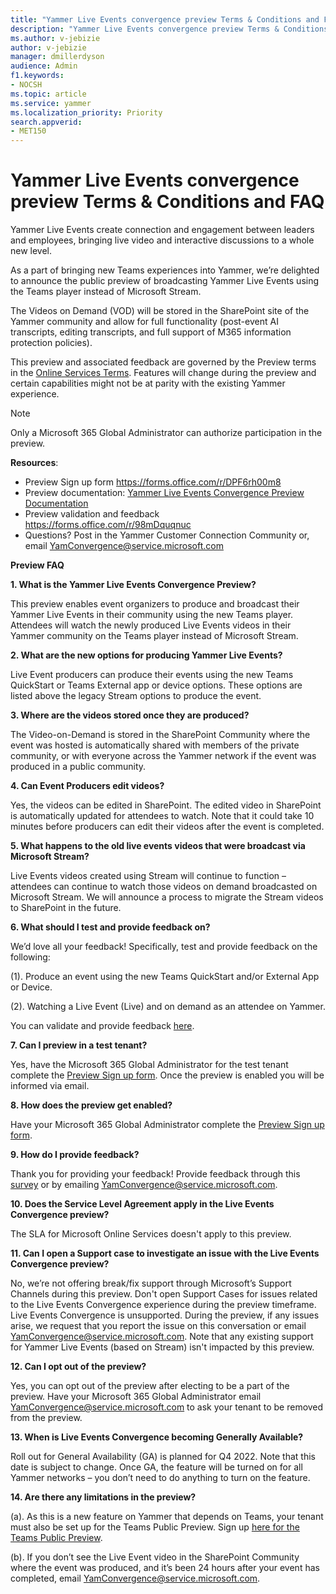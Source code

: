 ```yaml
---
title: "Yammer Live Events convergence preview Terms & Conditions and FAQ"
description: "Yammer Live Events convergence preview Terms & Conditions and FAQ"
ms.author: v-jebizie
author: v-jebizie
manager: dmillerdyson
audience: Admin
f1.keywords:
- NOCSH
ms.topic: article
ms.service: yammer
ms.localization_priority: Priority
search.appverid:
- MET150
---
```


# Yammer Live Events convergence preview Terms & Conditions and FAQ
Yammer Live Events create connection and engagement between leaders and employees, bringing live video and interactive discussions to a whole new level.

As a part of bringing new Teams experiences into Yammer, we’re delighted to announce the public preview of broadcasting Yammer Live Events using the Teams player instead of Microsoft Stream. 

The Videos on Demand (VOD) will be stored in the SharePoint site of the Yammer community and allow for full functionality (post-event AI transcripts, editing transcripts, and full support of M365 information protection policies).

This preview and associated feedback are governed by the Preview terms in the [Online Services Terms](https://www.microsoft.com/Licensing/product-licensing/products). Features will change during the preview and certain capabilities might not be at parity with the existing Yammer experience. 

  > [!NOTE]
> Only a Microsoft 365 Global Administrator can authorize participation in the preview. 

**Resources**: 
* Preview Sign up form https://forms.office.com/r/DPF6rh00m8 
* Preview documentation: [Yammer Live Events Convergence Preview Documentation](/yammer/manage-yammer-groups/yammer-live-events-documentation)
* Preview validation and feedback https://forms.office.com/r/98mDquqnuc 
* Questions?  Post in the Yammer Customer Connection Community or, email [YamConvergence@service.microsoft.com](mailto:YamConvergence@service.microsoft.com) 

**Preview FAQ**

**1.	What is the Yammer Live Events Convergence Preview?**

This preview enables event organizers to produce and broadcast their Yammer Live Events in their community using the new Teams player. Attendees will watch the newly produced Live Events videos in their Yammer community on the Teams player instead of Microsoft Stream.

**2.	What are the new options for producing Yammer Live Events?**

Live Event producers can produce their events using the new Teams QuickStart or Teams External app or device options. These options are listed above the legacy Stream options to produce the event. 
 
**3.	Where are the videos stored once they are produced?**

The Video-on-Demand is stored in the SharePoint Community where the event was hosted is automatically shared with members of the private community, or with everyone across the Yammer network if the event was produced in a public community. 

**4.	Can Event Producers edit videos?**

Yes, the videos can be edited in SharePoint. The edited video in SharePoint is automatically updated for attendees to watch. Note that it could take 10 minutes before producers can edit their videos after the event is completed.  

**5.	What happens to the old live events videos that were broadcast via Microsoft Stream?**

Live Events videos created using Stream will continue to function – attendees can continue to watch those videos on demand broadcasted on Microsoft Stream. We will announce a process to migrate the Stream videos to SharePoint in the future.

**6.	What should I test and provide feedback on?**

We’d love all your feedback! Specifically, test and provide feedback on the following:

(1).   Produce an event using the new Teams QuickStart and/or External App or Device.

(2).   Watching a Live Event (Live) and on demand as an attendee on Yammer.

You can validate and provide feedback [here](https://forms.office.com/r/98mDquqnuc).

**7.	Can I preview in a test tenant?** 

Yes, have the Microsoft 365 Global Administrator for the test tenant complete the [Preview Sign up form](https://forms.office.com/r/DPF6rh00m8). Once the preview is enabled you will be informed via email.

**8.	How does the preview get enabled?**

Have your Microsoft 365 Global Administrator complete the [Preview Sign up form](https://forms.office.com/r/DPF6rh00m8). 

**9.	How do I provide feedback?**

Thank you for providing your feedback! Provide feedback through this [survey](https://forms.office.com/r/98mDquqnuc) or by emailing [YamConvergence@service.microsoft.com](mailto:YamConvergence@service.microsoft.com).

**10.	Does the Service Level Agreement apply in the Live Events Convergence preview?**

The SLA for Microsoft Online Services doesn't apply to this preview.
 
**11.	Can I open a Support case to investigate an issue with the Live Events Convergence preview?**

No, we’re not offering break/fix support through Microsoft’s Support Channels during this preview. Don't open Support Cases for issues related to the Live Events Convergence experience during the preview timeframe. Live Events Convergence is unsupported. During the preview, if any issues arise, we request that you report the issue on this conversation or email [YamConvergence@service.microsoft.com](mailto:YamConvergence@service.microsoft.com). Note that any existing support for Yammer Live Events (based on Stream) isn't impacted by this preview. 

**12.	Can I opt out of the preview?**

Yes, you can opt out of the preview after electing to be a part of the preview. Have your Microsoft 365 Global Administrator email [YamConvergence@service.microsoft.com](mailto:YamConvergence@service.microsoft.com) to ask your tenant to be removed from the preview.

**13.	When is Live Events Convergence becoming Generally Available?** 

Roll out for General Availability (GA) is planned for Q4 2022. Note that this date is subject to change. Once GA, the feature will be turned on for all Yammer networks – you don’t need to do anything to turn on the feature. 

**14.	Are there any limitations in the preview?**

(a).   As this is a new feature on Yammer that depends on Teams, your tenant must also be set up for the Teams Public Preview. Sign up [here for the Teams Public Preview](/MicrosoftTeams/public-preview-doc-updates).

(b).   If you don’t see the Live Event video in the SharePoint Community where the event was produced, and it’s been 24 hours after your event has completed, email [YamConvergence@service.microsoft.com](mailto:YamConvergence@service.microsoft.com). 
